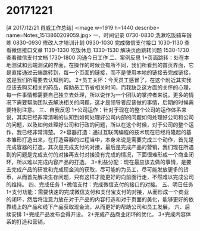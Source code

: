 # 20171221

[# 2017/12/21 肖威工作总结]
<image w=1919 h=1440 describe= name=Notes_1513860209059.jpg>
一、时间记录
0730-0830 洗漱吃饭骑车锻炼
0830-0930 修改人才培训计划
0930-1030 完成微信支付接口
1030-1130 查看微信接口文章
1130-1330 吃饭休息
1330-1530 解决页面跳转问题
1530-1730 查看微信支付文档
1730-1800 沟通今日工作
二、案例反思
1+页面跳转：处在本地测试和云端测试的界面，在操作的时候会有所不同，我们所看到的首页界面，它是直接通过云端跳转到，每一个页面的链接，而不是使用本地的链接去完成链接，这是我们所需要去认知到的。
2+员工关怀：今天员工感冒了，在这个附近其实我应该去购买相关的药品，帮助员工节省相关时间，而我缺乏这方面的关怀的心理，每一件事情都需要自己独立去处理，所以说作为一个团队的掌控者来说，更多的情况下需要帮助团队去解决相关的问题，这才是领导者应该做的事情，后期的时候需要特别注意。
三、自我反思
1+公司运作：针对于现在的整个公司的运作体系来说，其实已经非常清晰的认知到如何处理好公司内部的问题如何处理好公司和公司的问题，以及如何处理好公司和行政的问题，所以在这个时候，对于公司的整个运作，我已经非常清楚。
2+容器打造：通过互联网编程的技术现在已经将隆起的基本雏形打造出来，在打造容器的过程当中，本身来说是需要完成三个动作，首先是完成容器的打造，其次是完成支付的对接，最后是完成产品的营销，我们现在所遇到的问题是完成支付的对接再支付对接没有完成的情况，下面很难形成一个商业闭环，所以难以完成内容产品的打造。
3+利益分配：现在最应该去做的事情，是要去完成产品的研发和完成现金流的获取，尽可能的为员工，尽可能发放更多的货币，从而首先解决生存问题，只有这样才能更好的向前面行走，不然难以完成公司的维持。
四、完成任务
1+微信支付：完成微信支付的接口的对接。
五、明日任务
1+支付功能：需要快速的完成微信支付和支付宝支付的对接，从而形成一个商业的闭环，然后将注意力放在对于产品的内容打造和对于页面的美化，能够更好的依靠线上的产品和线下产品获取现金流，从而更好的帮助公司和员工发展。
六、后续安排
1+完成产品发布会得开设。
2+完成产品商业闭环的优化。
3+完成内容体系的打造和营销。
